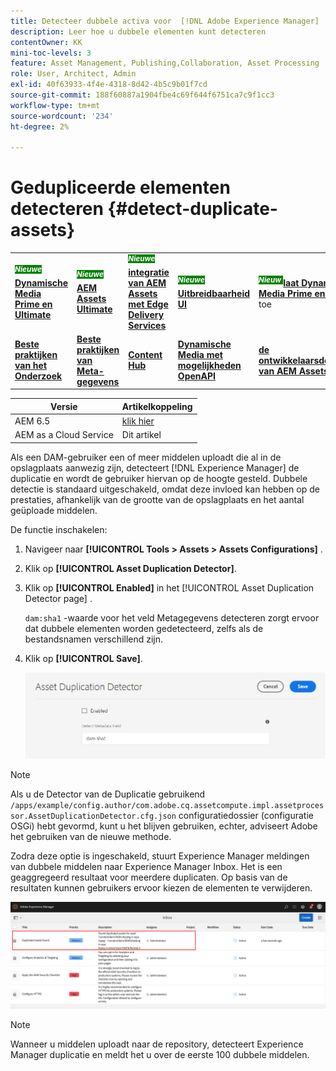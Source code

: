 ```yaml
---
title: Detecteer dubbele activa voor  [!DNL Adobe Experience Manager]  als a  [!DNL Cloud Service]
description: Leer hoe u dubbele elementen kunt detecteren
contentOwner: KK
mini-toc-levels: 3
feature: Asset Management, Publishing,Collaboration, Asset Processing
role: User, Architect, Admin
exl-id: 40f63933-4f4e-4318-8d42-4b5c9b01f7cd
source-git-commit: 188f60887a1904fbe4c69f644f6751ca7c9f1cc3
workflow-type: tm+mt
source-wordcount: '234'
ht-degree: 2%

---
```



# Gedupliceerde elementen detecteren {#detect-duplicate-assets}

<table>
    <tr>
        <td>
            <sup style= "background-color:#008000; color:#FFFFFF; font-weight:bold"><i> Nieuwe </i></sup> <a href="/help/assets/dynamic-media/dm-prime-ultimate.md"><b> Dynamische Media Prime en Ultimate </b></a>
        </td>
        <td>
            <sup style= "background-color:#008000; color:#FFFFFF; font-weight:bold"><i> Nieuwe </i></sup> <a href="/help/assets/assets-ultimate-overview.md"><b> AEM Assets Ultimate </b></a>
        </td>
        <td>
            <sup style= "background-color:#008000; color:#FFFFFF; font-weight:bold"><i> Nieuwe </i></sup> <a href="/help/assets/integrate-aem-assets-edge-delivery-services.md"><b> integratie van AEM Assets met Edge Delivery Services </b></a>
        </td>
        <td>
            <sup style= "background-color:#008000; color:#FFFFFF; font-weight:bold"><i> Nieuwe </i></sup> <a href="/help/assets/aem-assets-view-ui-extensibility.md"><b> Uitbreidbaarheid UI </b></a>
        </td>
          <td>
            <sup style= "background-color:#008000; color:#FFFFFF; font-weight:bold"><i> Nieuw </i></sup> <a href="/help/assets/dynamic-media/enable-dynamic-media-prime-and-ultimate.md"><b> laat Dynamische Media Prime en Ultimate </b></a> toe
        </td>
    </tr>
    <tr>
        <td>
            <a href="/help/assets/search-best-practices.md"><b> Beste praktijken van het Onderzoek </b></a>
        </td>
        <td>
            <a href="/help/assets/metadata-best-practices.md"><b> Beste praktijken van Meta-gegevens </b></a>
        </td>
        <td>
            <a href="/help/assets/product-overview.md"><b> Content Hub </b></a>
        </td>
        <td>
            <a href="/help/assets/dynamic-media-open-apis-overview.md"><b> Dynamische Media met mogelijkheden OpenAPI </b></a>
        </td>
        <td>
            <a href="https://developer.adobe.com/experience-cloud/experience-manager-apis/"><b> de ontwikkelaarsdocumentatie van AEM Assets </b></a>
        </td>
    </tr>
</table>

| Versie | Artikelkoppeling |
| -------- | ---------------------------- |
| AEM 6.5 | [ klik hier ](https://experienceleague.adobe.com/docs/experience-manager-65/assets/managing/duplicate-detection.html?lang=en) |
| AEM as a Cloud Service | Dit artikel |

Als een DAM-gebruiker een of meer middelen uploadt die al in de opslagplaats aanwezig zijn, detecteert [!DNL Experience Manager] de duplicatie en wordt de gebruiker hiervan op de hoogte gesteld. Dubbele detectie is standaard uitgeschakeld, omdat deze invloed kan hebben op de prestaties, afhankelijk van de grootte van de opslagplaats en het aantal geüploade middelen.

De functie inschakelen:

1. Navigeer naar **[!UICONTROL Tools > Assets > Assets Configurations]** .

1. Klik op **[!UICONTROL Asset Duplication Detector]**.

1. Klik op **[!UICONTROL Enabled]** in het [!UICONTROL Asset Duplication Detector page] .

   `dam:sha1` -waarde voor het veld Metagegevens detecteren zorgt ervoor dat dubbele elementen worden gedetecteerd, zelfs als de bestandsnamen verschillend zijn.

1. Klik op **[!UICONTROL Save]**.

   ![ Detector van de Duplicatie van Activa ](assets/asset-duplication-detector.png)

>[!NOTE]
>
>Als u de Detector van de Duplicatie gebruikend `/apps/example/config.author/com.adobe.cq.assetcompute.impl.assetprocessor.AssetDuplicationDetector.cfg.json` configuratiedossier (configuratie OSGi) hebt gevormd, kunt u het blijven gebruiken, echter, adviseert Adobe het gebruiken van de nieuwe methode.


Zodra deze optie is ingeschakeld, stuurt Experience Manager meldingen van dubbele middelen naar Experience Manager Inbox. Het is een geaggregeerd resultaat voor meerdere duplicaten. Op basis van de resultaten kunnen gebruikers ervoor kiezen de elementen te verwijderen.

![ Inbox bericht voor dubbele activa ](assets/duplicate-detect-inbox-notification.png)

>[!NOTE]
>
>Wanneer u middelen uploadt naar de repository, detecteert Experience Manager duplicatie en meldt het u over de eerste 100 dubbele middelen.
